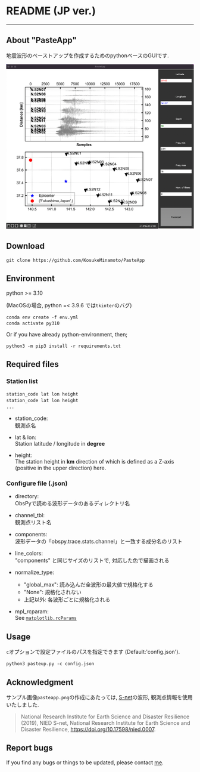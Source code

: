 # README (JP ver.)

---

## About "PasteApp"

地震波形のペーストアップを作成するためのpythonベースのGUIです. 

![pasteapp](/pasteapp.png "[2022 Fukushima earthquake](https://en.wikipedia.org/wiki/2022_Fukushima_earthquake))")



## Download

```
git clone https://github.com/KosukeMinamoto/PasteApp
```


## Environment

python >= 3.10

(MacOSの場合, python =< 3.9.6 では`tkinter`のバグ)

```
conda env create -f env.yml
conda activate py310
```

Or if you have already python-environment, then;
```
python3 -m pip3 install -r requirements.txt
```

## Required files

### Station list

```txt
station_code lat lon height
station_code lat lon height
... 
```

* station_code:  
	観測点名

* lat & lon:  
	Station latitude / longitude in **degree**

* height:  
	The station height in **km** direction of which is defined as a Z-axis (positive in the upper direction) here.

### Configure file (.json)

* directory:  
ObsPyで読める波形データのあるディレクトリ名

* channel_tbl:  
観測点リスト名

* components:  
波形データの「obspy.trace.stats.channel」と一致する成分名のリスト

* line_colors:  
"components" と同じサイズのリストで, 対応した色で描画される

* normalize_type:  
	* "global_max": 読み込んだ全波形の最大値で規格化する
	* "None": 規格化されない
	* 上記以外: 各波形ごとに規格化される

* mpl_rcparam:  
See [`matplotlib.rcParams`](https://matplotlib.org/stable/users/explain/customizing.html)

## Usage

`c`オプションで設定ファイルのパスを指定できます (Default:'config.json').

```
python3 pasteup.py -c config.json
```

## Acknowledgment

サンプル画像`pasteapp.png`の作成にあたっては, [S-net](https://www.seafloor.bosai.go.jp/S-net/)の波形, 観測点情報を使用いたしました. 

> National Research Institute for Earth Science and Disaster Resilience (2019), NIED S-net, National Research Institute for Earth Science and Disaster Resilience, https://doi.org/10.17598/nied.0007.

## Report bugs

If you find any bugs or things to be updated, please contact [me](kosuke.minamoto.s8@gmail.com).
